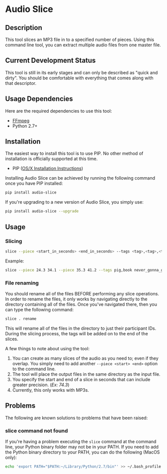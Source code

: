 # Audio Slice

## Description

This tool slices an MP3 file in to a specified number of pieces. Using this
command line tool, you can extract multiple audio files from one master file.

## Current Development Status

This tool is still in its early stages and can only be described as "quick and
dirty". You should be comfortable with everything that comes along with that
descriptor.

## Usage Dependencies

Here are the required dependencies to use this tool:

- [FFmpeg](https://www.ffmpeg.org/download.html)
- Python 2.7+

## Installation

The easiest way to install this tool is to use PIP. No other method of
installation is officially supported at this time.

- PIP ([OS/X Installation Instructions](https://ahmadawais.com/install-pip-macos-os-x-python/))

Installing Audio Slice can be achieved by running the following command once
you have PIP installed:

```bash
pip install audio-slice
```

If you're upgrading to a new version of Audio Slice, you simply use:

```bash
pip install audio-slice --upgrade
```

## Usage

### Slicing

```bash
slice --piece <start_in_seconds> <end_in_seconds> --tags <tag>,<tag>,<tag> <filename>
```

Example:
```bash
slice --piece 24.3 34.1 --piece 35.3 41.2 --tags pig,book never_gonna_give_you_up.mp3
```

### File renaming

You should rename all of the files BEFORE performing any slice operations.
In order to rename the files, it only works by navigating directly to the
directory containing all of the files. Once you've navigated there, then you can
type the following command:

```bash
slice . rename
```

This will rename all of the files in the directory to just their participant IDs.
During the slicing process, the tags will be added on to the end of the slices.

A few things to note about using the tool:

1. You can create as many slices of the audio as you need to; even if they overlap. You simply need to add another `--piece <start> <end>` option to the command line.
2. The tool will place the output files in the same directory as the input file.
3. You specify the start and end of a slice in seconds that can include greater precision. (_Ex: 74.3_)
4. Currently, this only works with MP3s.

## Problems

The following are known solutions to problems that have been raised:

### slice command not found

If you're having a problem executing the `slice` command at the command line,
your Python binary folder may not be in your PATH. If you need to add the
Python binary directory to your PATH, you can do the following (MacOS only):

```bash
echo 'export PATH="$PATH:~/Library/Python/2.7/bin"' >> ~/.bash_profile
```